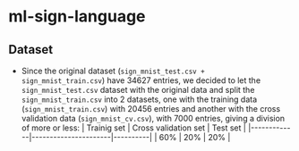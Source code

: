 # ml-sign-language

## Dataset  
 - Since the original dataset (`sign_mnist_test.csv + sign_mnist_train.csv`) have 34627 entries, we decided to let the `sign_mnist_test.csv` dataset with the original data and split the `sign_mnist_train.csv` into 2 datasets, one with the training data (`sign_mnist_train.csv`) with 20456 entries and another with the cross validation data (`sign_mnist_cv.csv`), with 7000 entries, giving a division of more or less:
 | Trainig set | Cross validation set | Test set |
 |-------------|----------------------|----------|
 |     60%     |          20%         |    20%   |
